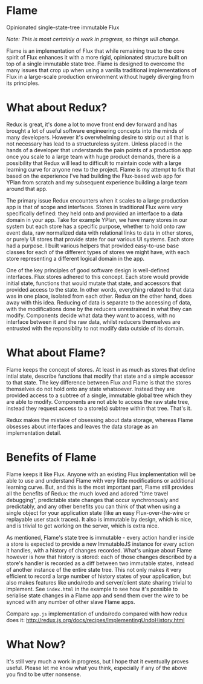 Flame
=====================

Opinionated single-state-tree immutable Flux

_Note: This is most certainly a work in progress, so things will change._

Flame is an implementation of Flux that while remaining true to the core spirit of Flux enhances it with a more rigid, opinionated structure built on top of a single immutable state tree. Flame is designed to overcome the many issues that crop up when using a vanilla traditional implementations of Flux in a large-scale production environment without hugely diverging from its principles.

# What about Redux?

Redux is great, it's done a lot to move front end dev forward and has brought a lot of useful software engineering concepts into the minds of many developers. However it's overwhelming desire to strip out all that is not necessary has lead to a structureless system. Unless placed in the hands of a developer that understands the pain points of a production app once you scale to a large team with huge product demands, there is a possibility that Redux will lead to difficult to maintain code with a large learning curve for anyone new to the project. Flame is my attempt to fix that based on the experience I've had building the Flux-based web app for YPlan from scratch and my subsequent experience building a large team around that app.

The primary issue Redux encounters when it scales to a large production app is that of scope and interfaces. Stores in traditional Flux were very specifically defined: they held onto and provided an interface to a data domain in your app. Take for example YPlan, we have many stores in our system but each store has a specific purpose, whether to hold onto raw event data, raw normalized data with relational links to data in other stores, or purely UI stores that provide state for our various UI systems. Each store had a purpose. I built various helpers that provided easy-to-use base classes for each of the different types of stores we might have, with each store representing a different logical domain in the app.

One of the key principles of good software design is well-defined interfaces. Flux stores adhered to this concept. Each store would provide initial state, functions that would mutate that state, and accessors that provided access to the state. In other words, everything related to that data was in one place, isolated from each other. Redux on the other hand, does away with this idea. Reducing of data is separate to the accessing of data, with the modifications done by the reducers unrestrained in what they can modify. Components decide what data they want to access, with no interface between it and the raw data, whilst reducers themselves are entrusted with the reponsiblity to not modify data outside of its domain.

# What about Flame?

Flame keeps the concept of stores. At least in as much as stores that define intial state, describe functions that modify that state and a simple accessor to that state. The key difference between Flux and Flame is that the stores themselves do not hold onto any state whatsoever. Instead they are provided access to a subtree of a single, immutable global tree which they are able to modify. Components are not able to access the raw state tree, instead they request access to a store(s) subtree within that tree. That's it.

Redux makes the mistake of obsessing about data storage, whereas Flame obsesses about interfaces and leaves the data storage as an implementation detail.

# Benefits of Flame

Flame keeps it like Flux. Anyone with an existing Flux implementation will be able to use and understand Flame with very little modifications or additional learning curve. But, and this is the most important part, Flame still provides all the benefits of Redux: the much loved and adored "time travel debugging", predictable state changes that occur synchronously and predictably, and any other benefits you can think of that when using a single object for your application state (like an easy Flux-over-the-wire or replayable user stack traces). It also is immutable by design, which is nice, and is trivial to get working on the server, which is extra nice.

As mentioned, Flame's state tree is immutable - every action handler inside a store is expected to provide a new ImmutableJS instance for every action it handles, with a history of changes recorded. What's unique about Flame however is how that history is stored: each of those changes described by a store's handler is recorded as a diff between two immutable states, instead of another instance of the entire state tree. This not only makes it very efficient to record a large number of history states of your application, but also makes features like undo/redo and server/client state sharing trivial to implement. See `index.html` in the example to see how it's possible to serialise state changes in a Flame app and send them over the wire to be synced with any number of other slave Flame apps.

Compare `app.js` implementation of undo/redo compared with how redux does it: http://redux.js.org/docs/recipes/ImplementingUndoHistory.html

# What Now?

It's still very much a work in progress, but I hope that it eventually proves useful. Please let me know what you think, especially if any of the above you find to be utter nonsense.
